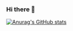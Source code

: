 ### Hi there 👋

[![Anurag's GitHub stats](https://github-readme-stats.vercel.app/api?username=Larva-Soup)](https://github.com/anuraghazra/github-readme-stats)

<!--
**Larva-Soup/Larva-Soup** is a ✨ _special_ ✨ repository because its `README.md` (this file) appears on your GitHub profile.

Here are some ideas to get you started:

- 🔭 I’m currently working on ...
- 🌱 I’m currently learning ...
- 👯 I’m looking to collaborate on ...
- 🤔 I’m looking for help with ...
- 💬 Ask me about ...
- 📫 How to reach me: ...
- 😄 Pronouns: ...
- ⚡ Fun fact: ...
-->
